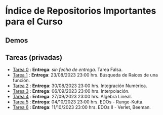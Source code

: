 # Índice de Repositorios Importantes para el Curso

## Demos


## Tareas (privadas)

- [Tarea 0](https://github.com/uchileFI3104B-2023B/tarea-falsa-template) : **Entrega**: *sin fecha de entrega*. Tarea Falsa. 
- [Tarea 1](https://github.com/uchileFI3104B-2023B/01-tarea-template) : **Entrega**: 23/08/2023 23:00 hrs. Búsqueda de Raíces de una función.
- [Tarea 2](https://github.com/uchileFI3104B-2023B/02-tarea-template) : **Entrega**: 30/08/2023 23:00 hrs. Integración Numérica.
- [Tarea 3](https://github.com/uchileFI3104B-2023B/03-tarea-template) : **Entrega**: 06/09/2023 23:00 hrs. Interpolación.
- [Tarea 4](https://github.com/uchileFI3104B-2023B/04-tarea-template) : **Entrega**: 27/09/2023 23:00 hrs. Álgebra Lineal.
- [Tarea 5](https://github.com/uchileFI3104B-2023B/05-tarea-template) : **Entrega**: 04/10/2023 23:00 hrs. EDOs - Runge-Kutta.
- [Tarea 6](https://github.com/uchileFI3104B-2023B/06-tarea-template) : **Entrega**: 11/10/2023 23:00 hrs. EDOs II - Verlet, Beeman.
